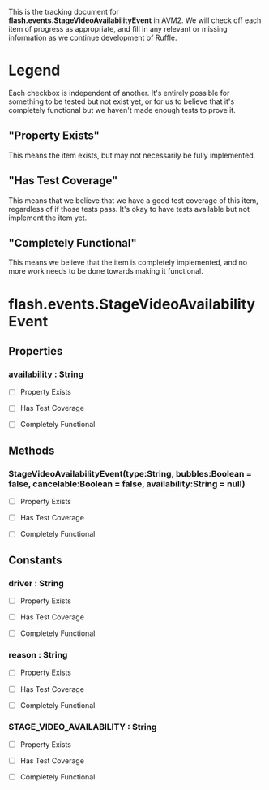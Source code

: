 This is the tracking document for **flash.events.StageVideoAvailabilityEvent** in AVM2. We will check off each item of progress as appropriate, and fill in any relevant or missing information as we continue development of Ruffle.
# Legend

Each checkbox is independent of another. It's entirely possible for something to be tested but not exist yet, or for us to believe that it's completely functional but we haven't made enough tests to prove it.
## "Property Exists"

This means the item exists, but may not necessarily be fully implemented.
## "Has Test Coverage"

This means that we believe that we have a good test coverage of this item, regardless of if those tests pass. It's okay to have tests available but not implement the item yet.
## "Completely Functional"

This means we believe that the item is completely implemented, and no more work needs to be done towards making it functional.
# flash.events.StageVideoAvailabilityEvent
## Properties
### availability : String

* [ ] Property Exists

* [ ] Has Test Coverage

* [ ] Completely Functional


## Methods
### StageVideoAvailabilityEvent(type:String, bubbles:Boolean = false, cancelable:Boolean = false, availability:String = null)

* [ ] Property Exists

* [ ] Has Test Coverage

* [ ] Completely Functional


## Constants
### driver : String

* [ ] Property Exists

* [ ] Has Test Coverage

* [ ] Completely Functional


### reason : String

* [ ] Property Exists

* [ ] Has Test Coverage

* [ ] Completely Functional


### STAGE_VIDEO_AVAILABILITY : String

* [ ] Property Exists

* [ ] Has Test Coverage

* [ ] Completely Functional